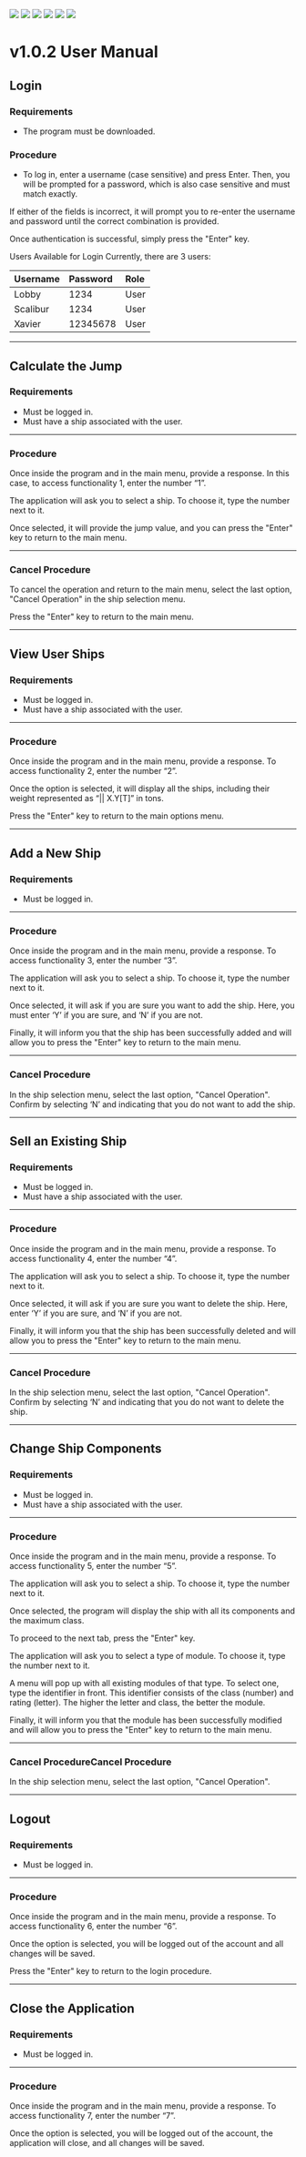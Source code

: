 ![](https://img.shields.io/github/stars/Lobby34/Practica06-0485_0487.svg) ![](https://img.shields.io/github/forks/Lobby34/Practica06-0485_0487.svg) ![](https://img.shields.io/github/tag/Lobby34/Practica06-0485_0487.svg) ![](https://img.shields.io/github/release/Lobby34/Practica06-0485_0487.svg) ![](https://img.shields.io/github/issues/Lobby34/Practica06-0485_0487.svg) ![](https://img.shields.io/bower/v/editor.md.svg)
# v1.0.2 User Manual
## Login
### Requirements
- The program must be downloaded.

### Procedure
- To log in, enter a username (case sensitive) and press Enter. Then, you will be prompted for a password, which is also case sensitive and must match exactly.

If either of the fields is incorrect, it will prompt you to re-enter the username and password until the correct combination is provided.

Once authentication is successful, simply press the "Enter" key.

Users Available for Login
Currently, there are 3 users:

| Username  | Password  | Role |
| :------------ |:---------------|:-----|
| Lobby     | 1234 | User |
| Scalibur      | 1234        |   User |
| Xavier | 12345678        |    User |


------------
## Calculate the Jump
### Requirements
- Must be logged in.
- Must have a ship associated with the user.


------------
### Procedure
Once inside the program and in the main menu, provide a response. In this case, to access functionality 1, enter the number “1”.

The application will ask you to select a ship. To choose it, type the number next to it.

Once selected, it will provide the jump value, and you can press the "Enter" key to return to the main menu.


------------
### Cancel Procedure
To cancel the operation and return to the main menu, select the last option, "Cancel Operation" in the ship selection menu.

Press the "Enter" key to return to the main menu.

------------


## View User Ships
### Requirements
- Must be logged in.
- Must have a ship associated with the user.

------------


### Procedure
Once inside the program and in the main menu, provide a response. To access functionality 2, enter the number “2”.

Once the option is selected, it will display all the ships, including their weight represented as “|| X.Y[T]” in tons.

Press the "Enter" key to return to the main options menu.

------------


## Add a New Ship
### Requirements
- Must be logged in.


------------


### Procedure
Once inside the program and in the main menu, provide a response. To access functionality 3, enter the number “3”.

The application will ask you to select a ship. To choose it, type the number next to it.

Once selected, it will ask if you are sure you want to add the ship. Here, you must enter ‘Y’ if you are sure, and ‘N’ if you are not.

Finally, it will inform you that the ship has been successfully added and will allow you to press the "Enter" key to return to the main menu.


------------


### Cancel Procedure
In the ship selection menu, select the last option, "Cancel Operation".
Confirm by selecting ‘N’ and indicating that you do not want to add the ship.

------------


## Sell an Existing Ship
### Requirements
- Must be logged in.
- Must have a ship associated with the user.


------------


### Procedure
Once inside the program and in the main menu, provide a response. To access functionality 4, enter the number “4”.

The application will ask you to select a ship. To choose it, type the number next to it.

Once selected, it will ask if you are sure you want to delete the ship. Here, enter ‘Y’ if you are sure, and ‘N’ if you are not.

Finally, it will inform you that the ship has been successfully deleted and will allow you to press the "Enter" key to return to the main menu.

------------
### Cancel Procedure
In the ship selection menu, select the last option, "Cancel Operation".
Confirm by selecting ‘N’ and indicating that you do not want to delete the ship.

------------


## Change Ship Components
### Requirements
- Must be logged in.
- Must have a ship associated with the user.

------------


### Procedure
Once inside the program and in the main menu, provide a response. To access functionality 5, enter the number “5”.

The application will ask you to select a ship. To choose it, type the number next to it.

Once selected, the program will display the ship with all its components and the maximum class.

To proceed to the next tab, press the "Enter" key.

The application will ask you to select a type of module. To choose it, type the number next to it.

A menu will pop up with all existing modules of that type. To select one, type the identifier in front. This identifier consists of the class (number) and rating (letter). The higher the letter and class, the better the module.

Finally, it will inform you that the module has been successfully modified and will allow you to press the "Enter" key to return to the main menu.

------------


### Cancel ProcedureCancel Procedure
In the ship selection menu, select the last option, "Cancel Operation".

------------


## Logout
### Requirements
- Must be logged in.

------------


### Procedure
Once inside the program and in the main menu, provide a response. To access functionality 6, enter the number “6”.

Once the option is selected, you will be logged out of the account and all changes will be saved.

Press the "Enter" key to return to the login procedure.

------------


## Close the Application
### Requirements
- Must be logged in.

------------


### Procedure
Once inside the program and in the main menu, provide a response. To access functionality 7, enter the number “7”.

Once the option is selected, you will be logged out of the account, the application will close, and all changes will be saved.